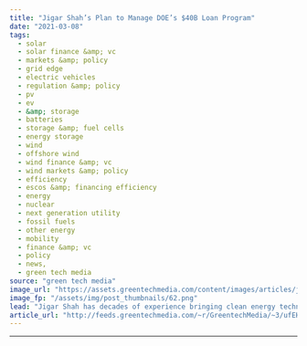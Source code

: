 ```yaml
---
title: "Jigar Shah’s Plan to Manage DOE’s $40B Loan Program"
date: "2021-03-08"
tags: 
  - solar
  - solar finance &amp; vc
  - markets &amp; policy
  - grid edge
  - electric vehicles
  - regulation &amp; policy
  - pv
  - ev
  - &amp; storage
  - batteries
  - storage &amp; fuel cells
  - energy storage
  - wind
  - offshore wind
  - wind finance &amp; vc
  - wind markets &amp; policy
  - efficiency
  - escos &amp; financing efficiency
  - energy
  - nuclear
  - next generation utility
  - fossil fuels
  - other energy
  - mobility
  - finance &amp; vc
  - policy
  - news,
  - green tech media
source: "green tech media"
image_url: "https://assets.greentechmedia.com/content/images/articles/jigar-shah-solar.jpg"
image_fp: "/assets/img/post_thumbnails/62.png"
lead: "Jigar Shah has decades of experience bringing clean energy technologies to commercial scale. As CEO and co-founder of SunEdison, he helped pioneer the solar power-purchase agreement (PPA) model now central to the industry. As president and co-founder ..."
article_url: "http://feeds.greentechmedia.com/~r/GreentechMedia/~3/ufEHB0BFZpE/how-jigar-shah-plans-to-manage-does-40b-loan-programs-office"
---
```


---
